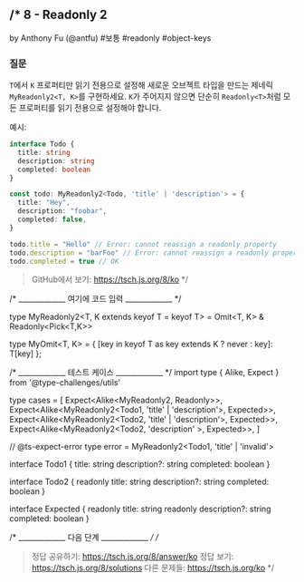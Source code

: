/*
  8 - Readonly 2
  -------
  by Anthony Fu (@antfu) #보통 #readonly #object-keys

  ### 질문

  `T`에서 `K` 프로퍼티만 읽기 전용으로 설정해 새로운 오브젝트 타입을 만드는 제네릭 `MyReadonly2<T, K>`를 구현하세요. `K`가 주어지지 않으면 단순히 `Readonly<T>`처럼 모든 프로퍼티를 읽기 전용으로 설정해야 합니다.

  예시:

  ```ts
  interface Todo {
    title: string
    description: string
    completed: boolean
  }

  const todo: MyReadonly2<Todo, 'title' | 'description'> = {
    title: "Hey",
    description: "foobar",
    completed: false,
  }

  todo.title = "Hello" // Error: cannot reassign a readonly property
  todo.description = "barFoo" // Error: cannot reassign a readonly property
  todo.completed = true // OK
  ```

  > GitHub에서 보기: https://tsch.js.org/8/ko
*/

/* _____________ 여기에 코드 입력 _____________ */

type MyReadonly2<T, K extends keyof T = keyof T> = Omit<T, K> & Readonly<Pick<T,K>>

type MyOmit<T, K> = { [key in keyof T as key extends K ? never : key]: T[key] };

/* _____________ 테스트 케이스 _____________ */
import type { Alike, Expect } from '@type-challenges/utils'

type cases = [
  Expect<Alike<MyReadonly2<Todo1>, Readonly<Todo1>>>,
  Expect<Alike<MyReadonly2<Todo1, 'title' | 'description'>, Expected>>,
  Expect<Alike<MyReadonly2<Todo2, 'title' | 'description'>, Expected>>,
  Expect<Alike<MyReadonly2<Todo2, 'description' >, Expected>>,
]

// @ts-expect-error
type error = MyReadonly2<Todo1, 'title' | 'invalid'>

interface Todo1 {
  title: string
  description?: string
  completed: boolean
}

interface Todo2 {
  readonly title: string
  description?: string
  completed: boolean
}

interface Expected {
  readonly title: string
  readonly description?: string
  completed: boolean
}

/* _____________ 다음 단계 _____________ */
/*
  > 정답 공유하기: https://tsch.js.org/8/answer/ko
  > 정답 보기: https://tsch.js.org/8/solutions
  > 다른 문제들: https://tsch.js.org/ko
*/
